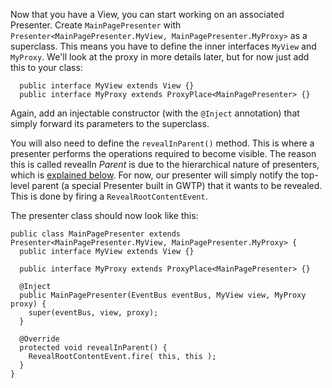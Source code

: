 Now that you have a View, you can start working on an associated Presenter. Create `MainPagePresenter` with `Presenter<MainPagePresenter.MyView, MainPagePresenter.MyProxy>` as a superclass. This means you have to define the inner interfaces `MyView` and `MyProxy`. We'll look at the proxy in more details later, but for now just add this to your class:

```
  public interface MyView extends View {}
  public interface MyProxy extends ProxyPlace<MainPagePresenter> {}
```

Again, add an injectable constructor (with the `@Inject` annotation) that simply forward its parameters to the superclass.

You will also need to define the `revealInParent()` method. This is where a presenter performs the operations required to become visible. The reason this is called revealIn _Parent_ is due to the hierarchical nature of presenters, which is [explained below](https://github.com/ArcBees/GWTP/wiki/Presenter-%22Slots%22). For now, our presenter will simply notify the top-level parent (a special Presenter built in GWTP) that it wants to be revealed. This is done by firing a `RevealRootContentEvent`.

The presenter class should now look like this:

```
public class MainPagePresenter extends
Presenter<MainPagePresenter.MyView, MainPagePresenter.MyProxy> {
  public interface MyView extends View {}

  public interface MyProxy extends ProxyPlace<MainPagePresenter> {}

  @Inject
  public MainPagePresenter(EventBus eventBus, MyView view, MyProxy proxy) {
    super(eventBus, view, proxy);
  }

  @Override
  protected void revealInParent() {
    RevealRootContentEvent.fire( this, this );
  }
}
```
